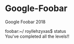 # Google-Foobar
Google Foobar 2018

foobar:~/ royllehzyxas$ status  
You've completed all the levels!!
